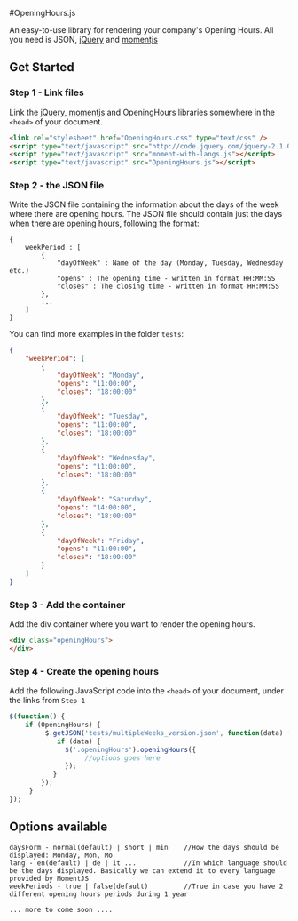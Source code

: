 #OpeningHours.js

An easy-to-use library for rendering your company's Opening Hours. All you need is JSON, [jQuery](http://jquery.com/) and [momentjs](http://momentjs.com/)

## Get Started

### Step 1 - Link files

 Link the [jQuery](http://jquery.com/ ), [momentjs](http://momentjs.com/) and OpeningHours libraries somewhere in the ```<head>``` of your document.

```html
<link rel="stylesheet" href="OpeningHours.css" type="text/css" />
<script type="text/javascript" src="http://code.jquery.com/jquery-2.1.0.min.js"></script>
<script type="text/javascript" src="moment-with-langs.js"></script>
<script type="text/javascript" src="OpeningHours.js"></script>
```

### Step 2 - the JSON file

Write the JSON file containing the information about the days of the week where there are opening hours. The JSON file should contain just the days when there are opening hours, following the format:
```
{ 
    weekPeriod : [
        {
            "dayOfWeek" : Name of the day (Monday, Tuesday, Wednesday etc.)
            "opens" : The opening time - written in format HH:MM:SS
            "closes" : The closing time - written in format HH:MM:SS
        },
        ...
    ] 
}
```
You can find more examples in the folder ```tests```:

```json
{
    "weekPeriod": [
        {
            "dayOfWeek": "Monday",
            "opens": "11:00:00",
            "closes": "18:00:00"
        },
        {
            "dayOfWeek": "Tuesday",
            "opens": "11:00:00",
            "closes": "18:00:00"
        },
        {
            "dayOfWeek": "Wednesday",
            "opens": "11:00:00",
            "closes": "18:00:00"
        },
        {
            "dayOfWeek": "Saturday",
            "opens": "14:00:00",
            "closes": "18:00:00"
        },
        {
            "dayOfWeek": "Friday",
            "opens": "11:00:00",
            "closes": "18:00:00"
        }
    ]
}
```

### Step 3 - Add the container

Add the div container where you want to render the opening hours.

```html
<div class="openingHours">
</div>
```

### Step 4 - Create the opening hours

Add the following JavaScript code into the ```<head>``` of your document, under the links from ```Step 1```

```javascript
$(function() {
    if (OpeningHours) {
         $.getJSON('tests/multipleWeeks_version.json', function(data) {
            if (data) {
              $('.openingHours').openingHours({
                   //options goes here
              });
           }
        });
     } 
});
```

## Options available
 
```
daysForm - normal(default) | short | min    //How the days should be displayed: Monday, Mon, Mo
lang - en(default) | de | it ...            //In which language should be the days displayed. Basically we can extend it to every language provided by MomentJS
weekPeriods - true | false(default)         //True in case you have 2 different opening hours periods during 1 year

```

```... more to come soon .... ```